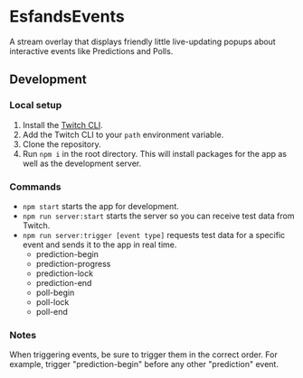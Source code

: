 # EsfandsEvents

A stream overlay that displays friendly little live-updating popups about interactive events like Predictions and Polls.

## Development

### Local setup

1. Install the [Twitch CLI](https://dev.twitch.tv/docs/cli).
1. Add the Twitch CLI to your `path` environment variable.
1. Clone the repository.
1. Run `npm i` in the root directory. This will install packages for the app as well as the development server.

### Commands

- `npm start` starts the app for development.
- `npm run server:start` starts the server so you can receive test data from Twitch.
- `npm run server:trigger [event type]` requests test data for a specific event and sends it to the app in real time.
  - prediction-begin
  - prediction-progress
  - prediction-lock
  - prediction-end
  - poll-begin
  - poll-lock
  - poll-end

### Notes

When triggering events, be sure to trigger them in the correct order. For example, trigger "prediction-begin" before any other "prediction" event.
